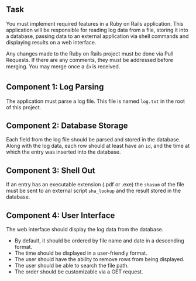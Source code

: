 ## Task

You must implement required features in a Ruby on Rails application. This application will be responsible for reading log data from a file, storing it into a database, passing data to an external application via shell commands and displaying results on a web interface. 

Any changes made to the Ruby on Rails project must be done via Pull Requests. If there are any comments, they must be addressed before merging. You may merge once a :+1: is received. 

## Component 1: Log Parsing

The application must parse a log file. This file is named `log.txt` in the root of this project. 

## Component 2: Database Storage

Each field from the log file should be parsed and stored in the database. Along with the log data, each row should at least have an `id`, and the time at which the entry was inserted into the database. 

## Component 3: Shell Out

If an entry has an executable extension (.pdf or .exe) the `shasum` of the file must be sent to an external script `sha_lookup` and the result stored in the database.

## Component 4: User Interface
The web interface should display the log data from the database. 

* By default, it should be ordered by file name and date in a descending format. 
* The time should be displayed in a user-friendly format. 
* The user should have the ability to remove rows from being displayed. 
* The user should be able to search the file path.
* The order should be customizable via a GET request. 
 